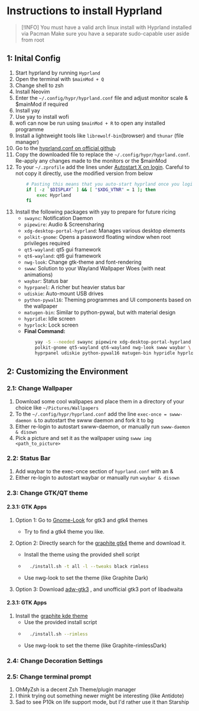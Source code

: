 # Instructions to install Hyprland

> [!INFO]
> You must have a valid arch linux install with Hyprland installed via Pacman
> Make sure you have a separate sudo-capable user aside from root

## 1: Inital Config

1. Start hyprland by running `Hyprland`
2. Open the terminal with `$mainMod + Q`
3. Change shell to zsh
4. Install Neovim
5. Enter the `~/.config/hypr/hyprland.conf` file and adjust monitor scale &
   $mainMod if required
6. Install yay
7. Use yay to install wofi
8. wofi can now be run using `$mainMod + R` to open any installed programme
9. Install a lightweight tools like `librewolf-bin`(browser) and `thunar` (file manager)
10. Go to the [hyprland.conf on official github](https://github.com/hyprwm/Hyprland/blob/main/example/hyprland.conf)
11. Copy the downloaded file to replace the `~/.config/hypr/hyprland.conf`.
    Re-apply any changes made to the monitors or the $mainMod
12. To your `~/.zprofile` add the lines under [Autostart X on login](https://wiki.archlinux.org/title/Xinit#Autostart_X_at_login).
    Careful to not copy it directly, use the modified version from below
    ```bash
        # Pasting this means that you auto-start hyprland once you login
        if [ -z `$DISPLAY` ] && [ "$XDG_VTNR" = 1 ]; then
            exec Hyprland
        fi
    ```
13. Install the following packages with yay to prepare for future ricing
    - `swaync`: Notification Daemon
    - `pipewire`: Audio & Screensharing
    - `xdg-desktop-portal-hyprland`: Manages various desktop elements
    - `polkit-gnome`: Opens a password floating window when root privileges required
    - `qt5-wayland`: qt5 gui framework
    - `qt6-wayland`: qt6 gui framework
    - `nwg-look`: Change gtk-theme and font-rendering
    - `swww`: Solution to your Wayland Wallpaper Woes (with neat animations)
    - `waybar`: Status bar
    - `hyprpanel`: A richer but heavier status bar
    - `udiskie`: Auto-mount USB drives
    - `python-pywal16`: Theming programmes and UI components based on the wallpaper
    - `matugen-bin`: Similar to python-pywal, but with material design
    - `hypridle`: Idle screen
    - `hyprlock`: Lock screen
    - **Final Command:**
      ```bash
          yay -S --needed swaync pipewire xdg-desktop-portal-hyprland \
          polkit-gnome qt5-wayland qt6-wayland nwg-look swww waybar \
          hyprpanel udiskie python-pywal16 matugen-bin hypridle hyprlock
      ```

## 2: Customizing the Environment

### 2.1: Change Wallpaper

1. Download some cool wallpapes and place them in a directory of your choice
   like `~/Pictures/Wallpapers`
2. To the `~/.config/hypr/hyprland.conf` add the line `exec-once = swww-daemon &`
   to autostart the swww daemon and fork it to bg
3. Either re-login to autostart swww-daemon, or manually run `swww-daemon & disown`
4. Pick a picture and set it as the wallpaper using `swww img <path_to_picture>`

### 2.2: Status Bar

1. Add waybar to the exec-once section of `hyprland.conf` with an &
2. Either re-login to autostart waybar or manually run `waybar & disown`

### 2.3: Change GTK/QT theme

#### 2.3.1: GTK Apps

1. Option 1: Go to [Gnome-Look](hhtps://gnome-look.org) for gtk3 and gtk4 themes
   - Try to find a gtk4 theme you like.
2. Option 2: Directly search for the [graphite gtk4](https://github.com/vinceliuice/Graphite-gtk-theme) theme and download it.

   - Install the theme using the provided shell script
   - ```bash
       ./install.sh -t all -l --tweaks black rimless
     ```
   - Use nwg-look to set the theme (like Graphite Dark)

3. Option 3: Download [adw-gtk3](https://github.com/lassekongo83/adw-gtk3) , and unofficial gtk3 port of libadwaita

#### 2.3.1: GTK Apps

1. Install the [graphite kde theme](https://github.com/vinceliuice/Graphite-kde-theme)
   - Use the provided install script
   - ```bash
       ./install.sh --rimless
     ```
   - Use nwg-look to set the theme (like Graphite-rimlessDark)

### 2.4: Change Decoration Settings

### 2.5: Change terminal prompt

1. OhMyZsh is a decent Zsh Theme/plugin manager
2. I think trying out something newer might be interesting (like Antidote)
3. Sad to see P10k on life support mode, but I'd rather use it than Starship

